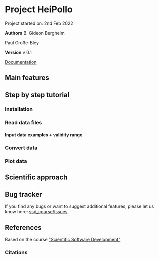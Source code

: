 # Project HeiPollo
Project started on: 2nd Feb 2022

**Authors**
B. Gideon Bergheim

Paul Große-Bley

**Version**
v 0.1

[Documentation](https://ssd-course.readthedocs.io/en/latest/)

## Main features

## Step by step tutorial

### Installation

### Read data files

#### Input data examples + validity range

### Convert data


### Plot data

## Scientific approach

## Bug tracker
If you find any bugs or want to suggest additional features, please let us know here:
[ssd_course/Issues](https://github.com/pauleonix/ssd_course/issues)


## References
Based on the course ["Scientific Software Development" ](https://github.com/ssciwr/sustainable_development_course)

### Citations
